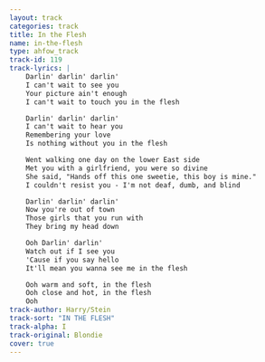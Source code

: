 ```yaml
---
layout: track
categories: track
title: In the Flesh
name: in-the-flesh
type: ahfow_track
track-id: 119
track-lyrics: |
    Darlin' darlin' darlin'
    I can't wait to see you
    Your picture ain't enough
    I can't wait to touch you in the flesh

    Darlin' darlin' darlin'
    I can't wait to hear you
    Remembering your love
    Is nothing without you in the flesh

    Went walking one day on the lower East side
    Met you with a girlfriend, you were so divine
    She said, "Hands off this one sweetie, this boy is mine."
    I couldn't resist you - I'm not deaf, dumb, and blind

    Darlin' darlin' darlin'
    Now you're out of town
    Those girls that you run with
    They bring my head down

    Ooh Darlin' darlin'
    Watch out if I see you
    'Cause if you say hello
    It'll mean you wanna see me in the flesh

    Ooh warm and soft, in the flesh
    Ooh close and hot, in the flesh
    Ooh
track-author: Harry/Stein
track-sort: "IN THE FLESH"
track-alpha: I
track-original: Blondie
cover: true
---
```

